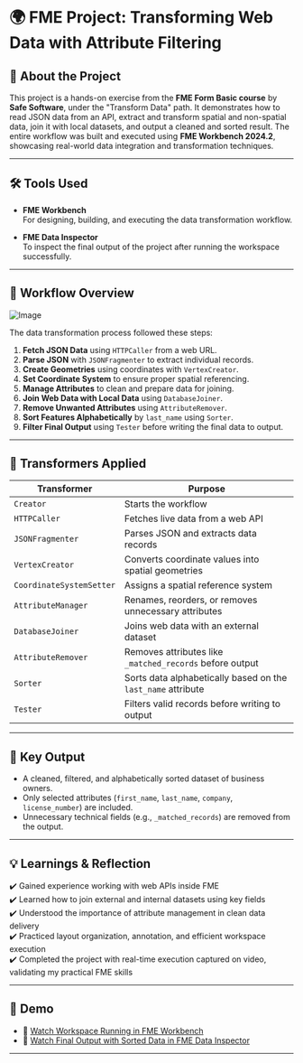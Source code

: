 # 🌍 FME Project: Transforming Web Data with Attribute Filtering

## 📘 About the Project

This project is a hands-on exercise from the **FME Form Basic course** by **Safe Software**, under the "Transform Data" path. It demonstrates how to read JSON data from an API, extract and transform spatial and non-spatial data, join it with local datasets, and output a cleaned and sorted result. The entire workflow was built and executed using **FME Workbench 2024.2**, showcasing real-world data integration and transformation techniques.

---

## 🛠️ Tools Used

- **FME Workbench**  
  For designing, building, and executing the data transformation workflow.

- **FME Data Inspector**  
  To inspect the final output of the project after running the workspace successfully.

---

## 🔄 Workflow Overview

![Image](https://github.com/user-attachments/assets/8ac4e0f0-aa73-45ec-8521-36ab971d9bbc)

The data transformation process followed these steps:

1. **Fetch JSON Data** using `HTTPCaller` from a web URL.
2. **Parse JSON** with `JSONFragmenter` to extract individual records.
3. **Create Geometries** using coordinates with `VertexCreator`.
4. **Set Coordinate System** to ensure proper spatial referencing.
5. **Manage Attributes** to clean and prepare data for joining.
6. **Join Web Data with Local Data** using `DatabaseJoiner`.
7. **Remove Unwanted Attributes** using `AttributeRemover`.
8. **Sort Features Alphabetically** by `last_name` using `Sorter`.
9. **Filter Final Output** using `Tester` before writing the final data to output.

---

## 🧰 Transformers Applied

| Transformer            | Purpose                                                                 |
|------------------------|-------------------------------------------------------------------------|
| `Creator`              | Starts the workflow                                                     |
| `HTTPCaller`           | Fetches live data from a web API                                        |
| `JSONFragmenter`       | Parses JSON and extracts data records                                   |
| `VertexCreator`        | Converts coordinate values into spatial geometries                      |
| `CoordinateSystemSetter` | Assigns a spatial reference system                                     |
| `AttributeManager`     | Renames, reorders, or removes unnecessary attributes                     |
| `DatabaseJoiner`       | Joins web data with an external dataset                                 |
| `AttributeRemover`     | Removes attributes like `_matched_records` before output                |
| `Sorter`               | Sorts data alphabetically based on the `last_name` attribute            |
| `Tester`               | Filters valid records before writing to output                          |

---

## 🧾 Key Output

- A cleaned, filtered, and alphabetically sorted dataset of business owners.
- Only selected attributes (`first_name`, `last_name`, `company`, `license_number`) are included.
- Unnecessary technical fields (e.g., `_matched_records`) are removed from the output.

---

## 💡 Learnings & Reflection

✔️ Gained experience working with web APIs inside FME  
✔️ Learned how to join external and internal datasets using key fields  
✔️ Understood the importance of attribute management in clean data delivery  
✔️ Practiced layout organization, annotation, and efficient workspace execution  
✔️ Completed the project with real-time execution captured on video, validating my practical FME skills

---

## 🔗 Demo

- 🎥 [Watch Workspace Running in FME Workbench](https://github.com/user-attachments/assets/b592e7fd-39fc-4f47-8ee1-c8b9ca6b057d)  
- 🎥 [Watch Final Output with Sorted Data in FME Data Inspector](https://github.com/user-attachments/assets/19ac9722-8a62-4abd-b245-282a6cb6369b)

---




